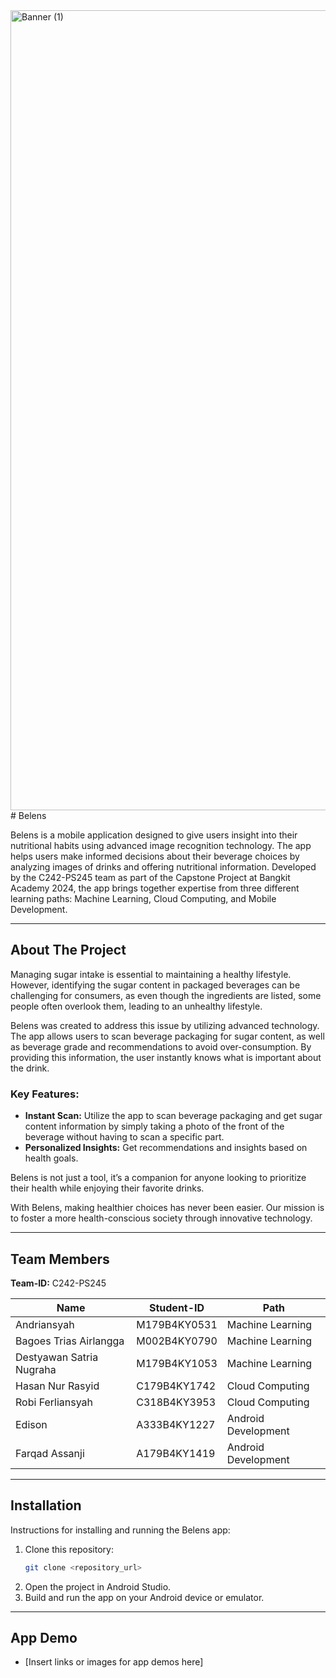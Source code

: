 <img width="1280" alt="Banner (1)" src="https://github.com/user-attachments/assets/8008516f-7828-4e0c-88d1-39a8c541fcf0" />
# Belens

Belens is a mobile application designed to give users insight into their nutritional habits using advanced image recognition technology. The app helps users make informed decisions about their beverage choices by analyzing images of drinks and offering nutritional information. Developed by the C242-PS245 team as part of the Capstone Project at Bangkit Academy 2024, the app brings together expertise from three different learning paths: Machine Learning, Cloud Computing, and Mobile Development.

---

## About The Project

Managing sugar intake is essential to maintaining a healthy lifestyle. However, identifying the sugar content in packaged beverages can be challenging for consumers, as even though the ingredients are listed, some people often overlook them, leading to an unhealthy lifestyle.

Belens was created to address this issue by utilizing advanced technology. The app allows users to scan beverage packaging for sugar content, as well as beverage grade and recommendations to avoid over-consumption. By providing this information, the user instantly knows what is important about the drink.

### Key Features:

- **Instant Scan:** Utilize the app to scan beverage packaging and get sugar content information by simply taking a photo of the front of the beverage without having to scan a specific part.
- **Personalized Insights:** Get recommendations and insights based on health goals.

Belens is not just a tool, it’s a companion for anyone looking to prioritize their health while enjoying their favorite drinks.

With Belens, making healthier choices has never been easier. Our mission is to foster a more health-conscious society through innovative technology.

---

## Team Members

**Team-ID:** C242-PS245

| Name                  | Student-ID   | Path               |
|-----------------------|--------------|--------------------|
| Andriansyah          | M179B4KY0531 | Machine Learning   |
| Bagoes Trias Airlangga| M002B4KY0790 | Machine Learning   |
| Destyawan Satria Nugraha | M179B4KY1053 | Machine Learning   |
| Hasan Nur Rasyid     | C179B4KY1742 | Cloud Computing    |
| Robi Ferliansyah     | C318B4KY3953 | Cloud Computing    |
| Edison               | A333B4KY1227 | Android Development|
| Farqad Assanji       | A179B4KY1419 | Android Development|

---

## Installation

Instructions for installing and running the Belens app:

1. Clone this repository:
   ```bash
   git clone <repository_url>
   ```
2. Open the project in Android Studio.
3. Build and run the app on your Android device or emulator.

---

## App Demo

- [Insert links or images for app demos here]
